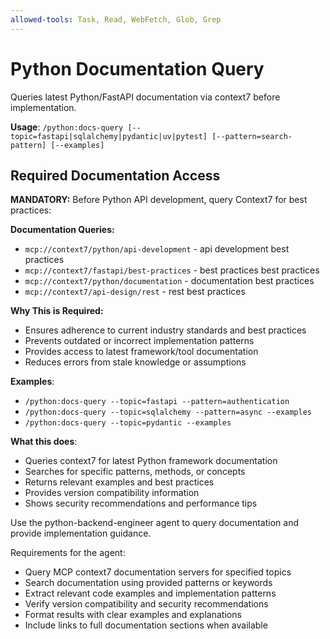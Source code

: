 ```yaml
---
allowed-tools: Task, Read, WebFetch, Glob, Grep
---
```


# Python Documentation Query

Queries latest Python/FastAPI documentation via context7 before implementation.

**Usage**: `/python:docs-query [--topic=fastapi|sqlalchemy|pydantic|uv|pytest] [--pattern=search-pattern] [--examples]`

## Required Documentation Access

**MANDATORY:** Before Python API development, query Context7 for best practices:

**Documentation Queries:**
- `mcp://context7/python/api-development` - api development best practices
- `mcp://context7/fastapi/best-practices` - best practices best practices
- `mcp://context7/python/documentation` - documentation best practices
- `mcp://context7/api-design/rest` - rest best practices

**Why This is Required:**
- Ensures adherence to current industry standards and best practices
- Prevents outdated or incorrect implementation patterns
- Provides access to latest framework/tool documentation
- Reduces errors from stale knowledge or assumptions


**Examples**: 
- `/python:docs-query --topic=fastapi --pattern=authentication`
- `/python:docs-query --topic=sqlalchemy --pattern=async --examples`
- `/python:docs-query --topic=pydantic --examples`

**What this does**:
- Queries context7 for latest Python framework documentation
- Searches for specific patterns, methods, or concepts
- Returns relevant examples and best practices
- Provides version compatibility information
- Shows security recommendations and performance tips

Use the python-backend-engineer agent to query documentation and provide implementation guidance.

Requirements for the agent:
- Query MCP context7 documentation servers for specified topics
- Search documentation using provided patterns or keywords
- Extract relevant code examples and implementation patterns
- Verify version compatibility and security recommendations
- Format results with clear examples and explanations
- Include links to full documentation sections when available